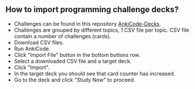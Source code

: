 ## How to import programming challenge decks?

- Challenges can be found in this repository [AnkiCode-Decks](https://github.com/daveight/ankicode-decks).
- Challenges are grouped by different topics, 1 CSV file per topic. CSV file contain a number of challenges (cards).
- Download CSV files.
- Run AnkiCode.
- Click "Import File" button in the bottom buttons row.
- Select a downloaded CSV file and a target deck.
- Click "Import".
- In the target deck you should see that card counter has increased.
- Go to the deck and click "Study Now" to proceed.
